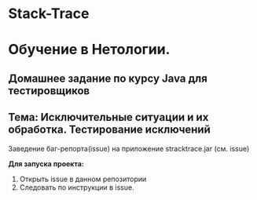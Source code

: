 # Stack-Trace

# Обучение в Нетологии.

## Домашнее задание по курсу Java для тестировщиков

## Тема: Исключительные ситуации и их обработка. Тестирование исключений

Заведение баг-репорта(issue) на приложение stracktrace.jar (см. issue)

**Для запуска проекта:**
1. Открыть issue в данном репозитории
1. Следовать по инструкции в issue.
